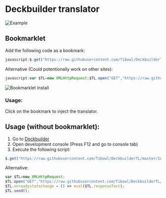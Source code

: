 # Deckbuilder translator
![Example](https://i.imgur.com/xoZcP4w.png)

## Bookmarklet
Add the following code as a bookmark:
```js
javascript:$.get("https://raw.githubusercontent.com/Tibowl/DeckbuilderTL/master/Inject.js?v="+new Date().getTime(), eval)
```

Alternative (Could potentionally work on other sites):
```js
javascript:var $TL=new XMLHttpRequest;$TL.open("GET","https://raw.githubusercontent.com/Tibowl/DeckbuilderTL/master/Inject.js?v="+new Date().getTime());$TL.onreadystatechange=()=>eval($TL.responseText);$TL.send();
```

![Bookmarklet install](https://i.imgur.com/NQkuAmb.png)
### Usage:
Click on the bookmark to inject the translator.

## Usage (without bookmarklet):
1. Go to [Deckbuilder](http://kancolle-calc.net/deckbuilder.html)
2. Open development console (Press F12 and go to console tab)
3. Execute the following script:

```js
$.get("https://raw.githubusercontent.com/Tibowl/DeckbuilderTL/master/Inject.js?v="+new Date().getTime(), eval)
```

Alternative:
```js
var $TL=new XMLHttpRequest;
$TL.open("GET","https://raw.githubusercontent.com/Tibowl/DeckbuilderTL/master/Inject.js?v="+new Date().getTime());
$TL.onreadystatechange = () => eval($TL.responseText);
$TL.send();
```
